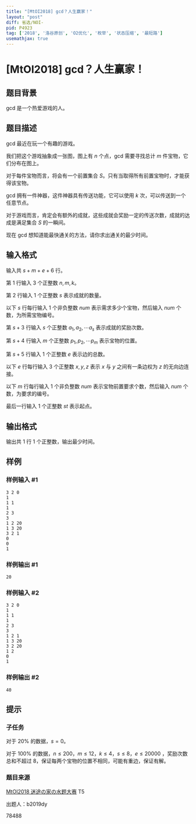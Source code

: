 ```yaml
---
title: "[MtOI2018] gcd？人生赢家！"
layout: "post"
diff: 省选/NOI-
pid: P4923
tag: ['2018', '洛谷原创', 'O2优化', '枚举', '状态压缩', '最短路']
usemathjax: true
---
```


# [MtOI2018] gcd？人生赢家！
## 题目背景

gcd 是一个热爱游戏的人。
## 题目描述

gcd 最近在玩一个有趣的游戏。

我们把这个游戏抽象成一张图，图上有 $n$ 个点，gcd 需要寻找总计 $m$ 件宝物，它们分布在图上。

对于每件宝物而言，将会有一个前置集合 $S$。只有当取得所有前置宝物时，才能获得该宝物。

gcd 拥有一件神器，这件神器具有传送功能，它可以使用 $k$ 次，可以传送到一个任意节点。

对于游戏而言，肯定会有额外的成就，这些成就会奖励一定的传送次数，成就的达成是满足集合 $S$ 的一瞬间。

现在 gcd 想知道能最快通关的方法，请你求出通关的最少时间。
## 输入格式

输入共 $s+m+e+6$ 行。

第 $1$ 行输入 $3$ 个正整数 $n,m,k$。

第 $2$ 行输入 $1$ 个正整数 $s$ 表示成就的数量。

以下 $s$ 行每行输入 $1$ 个非负整数 $num$ 表示需求多少个宝物，然后输入 $num$ 个数，为所需宝物编号。

第 $s+3$ 行输入 $s$ 个正整数 $a_1,a_2,\cdots a_s$ 表示成就的奖励次数。

第 $s+4$ 行输入 $m$ 个正整数 $p_1,p_2,\cdots p_m$ 表示宝物的位置。

第 $s+5$ 行输入 $1$ 个正整数 $e$ 表示边的总数。

以下 $e$ 行每行输入 $3$ 个正整数 $x,y,z$ 表示 $x$ 与 $y$ 之间有一条边权为 $z$ 的无向边连接。

以下 $m$ 行每行输入 $1$ 个非负整数 $num$ 表示宝物前置要求个数，然后输入 $num$ 个数，为要求的编号。

最后一行输入 $1$ 个正整数 $st$ 表示起点。
## 输出格式

输出共 $1$ 行 $1$ 个正整数，输出最少时间。
## 样例

### 样例输入 #1
```
3 2 0
1
1 1
1
2 3
3
1 2 20
1 3 20
3 2 1
0
0
1

```
### 样例输出 #1
```
20
```
### 样例输入 #2
```
3 2 0
1
1 1
1
2 3
3
1 2 1
1 3 20
3 2 20
1 2
0
1
```
### 样例输出 #2
```
40
```
## 提示

### 子任务

对于 $20\%$ 的数据，$s=0$。

对于 $100\%$ 的数据，$n\leq 200$，$m\leq 12$，$k\leq 4$，$s\leq 8$，$e\leq 20000$ ，奖励次数总和不超过 $8$，保证每两个宝物的位置不相同，可能有重边，保证有解。

### 题目来源

[MtOI2018 迷途の家の水题大赛](https://www.luogu.org/contest/11260) T5

出题人：b2019dy

78488
